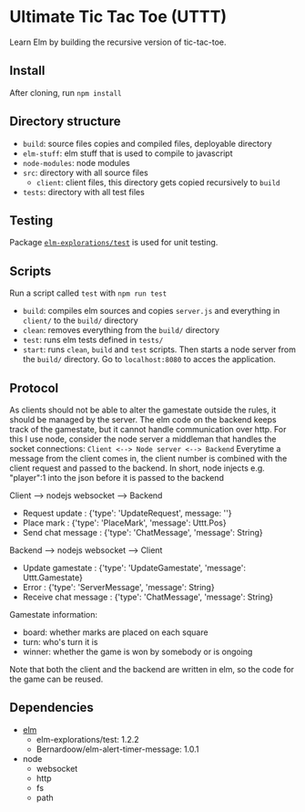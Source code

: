 # Ultimate Tic Tac Toe (UTTT)
Learn Elm by building the recursive version of tic-tac-toe.

## Install
After cloning, run `npm install`

## Directory structure
- `build`: source files copies and compiled files, deployable directory
- `elm-stuff`: elm stuff that is used to compile to javascript
- `node-modules`: node modules
- `src`: directory with all source files
	- `client`: client files, this directory gets copied recursively to `build`
- `tests`: directory with all test files

## Testing
Package [`elm-explorations/test`](https://package.elm-lang.org/packages/elm-explorations/test/latest/) is used for unit testing.

## Scripts
Run a script called `test` with `npm run test`
- `build`: compiles elm sources and copies `server.js` and everything in `client/` to the `build/` directory
- `clean`: removes everything from the `build/` directory
- `test`: runs elm tests defined in `tests/`
- `start`: runs `clean`, `build` and `test` scripts. Then starts a node server from the `build/` directory. Go to `localhost:8080` to acces the application.

## Protocol
As clients should not be able to alter the gamestate outside the rules, it should be managed by the server.
The elm code on the backend keeps track of the gamestate, but it cannot handle communication over http.
For this I use node, consider the node server a middleman that handles the socket connections: `Client <--> Node server <--> Backend`
Everytime a message from the client comes in, the client number is combined with the client request and passed to the backend.
In short, node injects e.g. "player":1 into the json before it is passed to the backend

Client --> nodejs websocket --> Backend
- Request update : {'type': 'UpdateRequest', message: ''}
- Place mark : {'type': 'PlaceMark', 'message': Uttt.Pos}
- Send chat message : {'type': 'ChatMessage', 'message': String}

Backend --> nodejs websocket --> Client
- Update gamestate : {'type': 'UpdateGamestate', 'message': Uttt.Gamestate}
- Error : {'type': 'ServerMessage', 'message': String}
- Receive chat message : {'type': 'ChatMessage', 'message': String}

Gamestate information:
- board: whether marks are placed on each square
- turn: who's turn it is
- winner: whether the game is won by somebody or is ongoing

Note that both the client and the backend are written in elm, so the code for the game can be reused.



## Dependencies
- [elm](https://elm-lang.org)
	- elm-explorations/test: 1.2.2
	- Bernardoow/elm-alert-timer-message: 1.0.1
- node
	- websocket
	- http
	- fs
	- path
